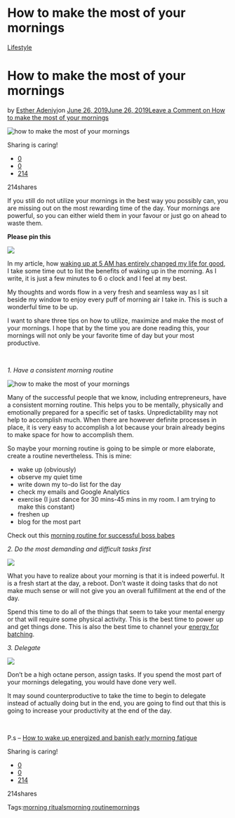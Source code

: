 # How to make the most of your mornings

[Lifestyle](https://estheradeniyi.com/category/lifestyle/)
# How to make the most of your mornings

by [Esther Adeniyi](https://estheradeniyi.com/author/esther-adeniyi/)on [June 26, 2019June 26, 2019](https://estheradeniyi.com/how-to-make-the-most-of-your-mornings/)[Leave a Comment on How to make the most of your mornings](https://estheradeniyi.com/how-to-make-the-most-of-your-mornings/#respond)

![how to make the most of your mornings](images\how-to-make-the-most-of-your-mornings.jpeg)

Sharing is caring!

- [0](https://www.facebook.com/sharer/sharer.php?u=https%3A%2F%2Festheradeniyi.com%2Fhow-to-make-the-most-of-your-mornings%2F&amp;t=How%20to%20make%20the%20most%20of%20your%20mornings)
- [0](https://twitter.com/intent/tweet?text=How%20to%20make%20the%20most%20of%20your%20mornings&amp;url=https%3A%2F%2Festheradeniyi.com%2Fhow-to-make-the-most-of-your-mornings%2F)
- [214](#)

214shares

If you still do not utilize your mornings in the best way you possibly can, you are missing out on the most rewarding time of the day. Your mornings are powerful, so you can either wield them in your favour or just go on ahead to waste them.

**Please pin this**

![](images\HOW-TO-MAKE-THE-MOST-OF-YOUR-MORNINGS-2.png)

In my article, how [waking up at 5 AM has entirely changed my life for good](https://estheradeniyi.com/waking-up-at-5-am-literally-changed-my-life/), I take some time out to list the benefits of waking up in the morning. As I write, it is just a few minutes to 6 o clock and I feel at my best.

My thoughts and words flow in a very fresh and seamless way as I sit beside my window to enjoy every puff of morning air I take in. This is such a wonderful time to be up.

I want to share three tips on how to utilize, maximize and make the most of your mornings. I hope that by the time you are done reading this, your mornings will not only be your favorite time of day but your most productive.

&#xA0;

*1. Have a consistent morning routine*

![how to make the most of your mornings](images\woman-routine.jpeg)

Many of the successful people that we know, including entrepreneurs, have a consistent morning routine. This helps you to be mentally, physically and emotionally prepared for a specific set of tasks. Unpredictability may not help to accomplish much. When there are however definite processes in place, it is very easy to accomplish a lot because your brain already begins to make space for how to accomplish them.

So maybe your morning routine is going to be simple or more elaborate, create a routine nevertheless. This is mine:

- wake up (obviously)
- observe my quiet time
- write down my to-do list for the day
- check my emails and Google Analytics
- exercise (I just dance for 30 mins-45 mins in my room. I am trying to make this constant)
- freshen up
- blog for the most part

Check out this [morning routine for successful boss babes](https://estheradeniyi.com/the-best-morning-routine-for-successful-boss-babes/)

*2. Do the most demanding and difficult tasks first*

![](images\woman-working.jpeg)

What you have to realize about your morning is that it is indeed powerful. It is a fresh start at the day, a reboot. Don&#x2019;t waste it doing tasks that do not make much sense or will not give you an overall fulfillment at the end of the day.

Spend this time to do all of the things that seem to take your mental energy or that will require some physical activity. This is the best time to power up and get things done. This is also the best time to channel your [energy for batching](https://estheradeniyi.com/how-to-batch-work-save-time-and-increase-your-productivity/).

*3. Delegate*

![](images\delegating.jpeg)

Don&#x2019;t be a high octane person, assign tasks. If you spend the most part of your mornings delegating, you would have done very well.

It may sound counterproductive to take the time to begin to delegate instead of actually doing but in the end, you are going to find out that this is going to increase your productivity at the end of the day.

&#xA0;

P.s &#x2013; [How to wake up energized and banish early morning fatigue](https://estheradeniyi.com/how-to-supercharge-your-mornings-and-banish-morning-fatigue/)

Sharing is caring!

- [0](https://www.facebook.com/sharer/sharer.php?u=https%3A%2F%2Festheradeniyi.com%2Fhow-to-make-the-most-of-your-mornings%2F&amp;t=How%20to%20make%20the%20most%20of%20your%20mornings)
- [0](https://twitter.com/intent/tweet?text=How%20to%20make%20the%20most%20of%20your%20mornings&amp;url=https%3A%2F%2Festheradeniyi.com%2Fhow-to-make-the-most-of-your-mornings%2F)
- [214](#)

214shares

Tags:[morning rituals](https://estheradeniyi.com/tag/morning-rituals/)[morning routine](https://estheradeniyi.com/tag/morning-routine/)[mornings](https://estheradeniyi.com/tag/mornings/)